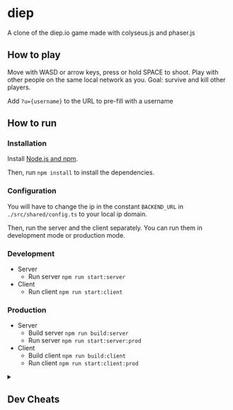 # diep

A clone of the diep.io game made with colyseus.js and phaser.js

## How to play

Move with WASD or arrow keys, press or hold SPACE to shoot.
Play with other people on the same local network as you.
Goal: survive and kill other players.

Add `?u={username}` to the URL to pre-fill with a username

## How to run

### Installation

Install [Node.js and npm](https://docs.npmjs.com/downloading-and-installing-node-js-and-npm).

Then, run `npm install` to install the dependencies.

### Configuration

You will have to change the ip in the constant `BACKEND_URL` in `./src/shared/config.ts` to your local ip domain.

Then, run the server and the client separately. You can run them in development mode or production mode.

### Development

- Server
  - Run server `npm run start:server`
- Client
  - Run client `npm run start:client`

### Production

- Server
  - Build server `npm run build:server`
  - Run server `npm run start:server:prod`
- Client
  - Build client `npm run build:client`
  - Run client `npm run start:client:prod`

<details>
<summary>

## Dev Cheats

</summary>

Enable developer utilities by adding `?dev=V1St` to the URL. Configure the key in `./src/shared/config.ts`.

It enables a larger minimap that shows the whole map, including all players and bullets. It also includes various cheats/commands:
- `K` to increase speed to 2.5x (`2 -> 5 pixels/tick`)
- `O` to increase bullet speed to 2x (`5 -> 10 pixels/tick`)
- `P` to increase have infinite bullet damage
- `L` to have infinite health
- `I` to be invisible, along with your bullets
- `J` to reload at tick speed
- `0` to disable joins

</details>
